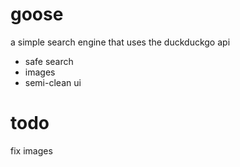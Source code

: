 # goose
a simple search engine that uses the duckduckgo api
- safe search
- images
- semi-clean ui

# todo
fix images
